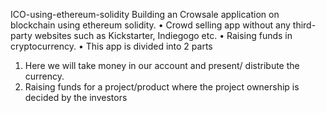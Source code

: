 ICO-using-ethereum-solidity
Building an Crowsale application on blockchain using ethereum solidity.
• Crowd selling app without any third-party websites such as Kickstarter, Indiegogo etc.
• Raising funds in cryptocurrency.
• This app is divided into 2 parts
1.	Here we will take money in our account and present/ distribute the currency.
2.	Raising funds for a project/product where the project ownership is decided by the investors
